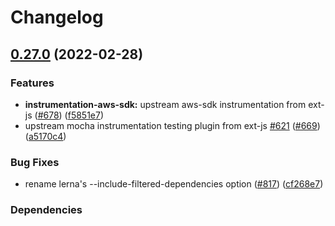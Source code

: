 # Changelog

## [0.27.0](https://github.com/open-telemetry/opentelemetry-js-contrib/compare/propagation-utils-v0.26.0...propagation-utils-v0.27.0) (2022-02-28)


### Features

* **instrumentation-aws-sdk:** upstream aws-sdk instrumentation from ext-js ([#678](https://github.com/open-telemetry/opentelemetry-js-contrib/issues/678)) ([f5851e7](https://github.com/open-telemetry/opentelemetry-js-contrib/commit/f5851e72512117dbce571a42930a90c560dbf63d))
* upstream mocha instrumentation testing plugin from ext-js [#621](https://github.com/open-telemetry/opentelemetry-js-contrib/issues/621) ([#669](https://github.com/open-telemetry/opentelemetry-js-contrib/issues/669)) ([a5170c4](https://github.com/open-telemetry/opentelemetry-js-contrib/commit/a5170c494706a2bec3ba51e59966d0ca8a41d00e))


### Bug Fixes

* rename lerna's --include-filtered-dependencies option ([#817](https://github.com/open-telemetry/opentelemetry-js-contrib/issues/817)) ([cf268e7](https://github.com/open-telemetry/opentelemetry-js-contrib/commit/cf268e7a92b7800ad6dbec9ca77466f9ee03ee1a))


### Dependencies


